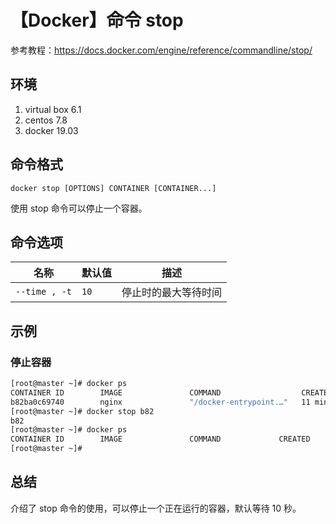 # 【Docker】命令 stop

参考教程：https://docs.docker.com/engine/reference/commandline/stop/

## 环境

1. virtual box 6.1
2. centos 7.8
3. docker 19.03

## 命令格式

`docker stop [OPTIONS] CONTAINER [CONTAINER...]`

使用 stop 命令可以停止一个容器。

## 命令选项

| 名称 | 默认值 | 描述 |
| --- | --- | --- |
| `--time , -t` | `10` | 停止时的最大等待时间 |

## 示例

### 停止容器

```sh
[root@master ~]# docker ps
CONTAINER ID        IMAGE               COMMAND                  CREATED             STATUS              PORTS                  NAMES
b82ba0c69740        nginx               "/docker-entrypoint.…"   11 minutes ago      Up 11 minutes       0.0.0.0:8080->80/tcp   pedantic_allen
[root@master ~]# docker stop b82
b82
[root@master ~]# docker ps
CONTAINER ID        IMAGE               COMMAND             CREATED             STATUS              PORTS               NAMES
[root@master ~]#
```

## 总结

介绍了 stop 命令的使用，可以停止一个正在运行的容器，默认等待 10 秒。
